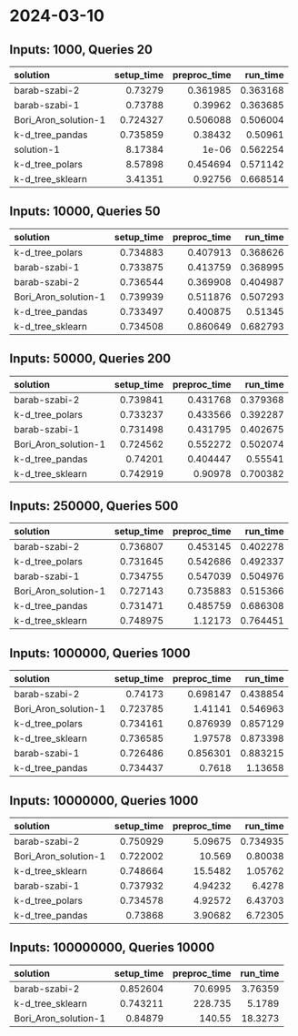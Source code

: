 # 2024-03-10

## Inputs: 1000, Queries 20

| solution             |   setup_time |   preproc_time |   run_time |
|:---------------------|-------------:|---------------:|-----------:|
| barab-szabi-2        |     0.73279  |       0.361985 |   0.363168 |
| barab-szabi-1        |     0.73788  |       0.39962  |   0.363685 |
| Bori_Aron_solution-1 |     0.724327 |       0.506088 |   0.506004 |
| k-d_tree_pandas      |     0.735859 |       0.38432  |   0.50961  |
| solution-1           |     8.17384  |       1e-06    |   0.562254 |
| k-d_tree_polars      |     8.57898  |       0.454694 |   0.571142 |
| k-d_tree_sklearn     |     3.41351  |       0.92756  |   0.668514 |

## Inputs: 10000, Queries 50

| solution             |   setup_time |   preproc_time |   run_time |
|:---------------------|-------------:|---------------:|-----------:|
| k-d_tree_polars      |     0.734883 |       0.407913 |   0.368626 |
| barab-szabi-1        |     0.733875 |       0.413759 |   0.368995 |
| barab-szabi-2        |     0.736544 |       0.369908 |   0.404987 |
| Bori_Aron_solution-1 |     0.739939 |       0.511876 |   0.507293 |
| k-d_tree_pandas      |     0.733497 |       0.400875 |   0.51345  |
| k-d_tree_sklearn     |     0.734508 |       0.860649 |   0.682793 |

## Inputs: 50000, Queries 200

| solution             |   setup_time |   preproc_time |   run_time |
|:---------------------|-------------:|---------------:|-----------:|
| barab-szabi-2        |     0.739841 |       0.431768 |   0.379368 |
| k-d_tree_polars      |     0.733237 |       0.433566 |   0.392287 |
| barab-szabi-1        |     0.731498 |       0.431795 |   0.402675 |
| Bori_Aron_solution-1 |     0.724562 |       0.552272 |   0.502074 |
| k-d_tree_pandas      |     0.74201  |       0.404447 |   0.55541  |
| k-d_tree_sklearn     |     0.742919 |       0.90978  |   0.700382 |

## Inputs: 250000, Queries 500

| solution             |   setup_time |   preproc_time |   run_time |
|:---------------------|-------------:|---------------:|-----------:|
| barab-szabi-2        |     0.736807 |       0.453145 |   0.402278 |
| k-d_tree_polars      |     0.731645 |       0.542686 |   0.492337 |
| barab-szabi-1        |     0.734755 |       0.547039 |   0.504976 |
| Bori_Aron_solution-1 |     0.727143 |       0.735883 |   0.515366 |
| k-d_tree_pandas      |     0.731471 |       0.485759 |   0.686308 |
| k-d_tree_sklearn     |     0.748975 |       1.12173  |   0.764451 |

## Inputs: 1000000, Queries 1000

| solution             |   setup_time |   preproc_time |   run_time |
|:---------------------|-------------:|---------------:|-----------:|
| barab-szabi-2        |     0.74173  |       0.698147 |   0.438854 |
| Bori_Aron_solution-1 |     0.723785 |       1.41141  |   0.546963 |
| k-d_tree_polars      |     0.734161 |       0.876939 |   0.857129 |
| k-d_tree_sklearn     |     0.736585 |       1.97578  |   0.873398 |
| barab-szabi-1        |     0.726486 |       0.856301 |   0.883215 |
| k-d_tree_pandas      |     0.734437 |       0.7618   |   1.13658  |

## Inputs: 10000000, Queries 1000

| solution             |   setup_time |   preproc_time |   run_time |
|:---------------------|-------------:|---------------:|-----------:|
| barab-szabi-2        |     0.750929 |        5.09675 |   0.734935 |
| Bori_Aron_solution-1 |     0.722002 |       10.569   |   0.80038  |
| k-d_tree_sklearn     |     0.748664 |       15.5482  |   1.05762  |
| barab-szabi-1        |     0.737932 |        4.94232 |   6.4278   |
| k-d_tree_polars      |     0.734578 |        4.92572 |   6.43703  |
| k-d_tree_pandas      |     0.73868  |        3.90682 |   6.72305  |

## Inputs: 100000000, Queries 10000

| solution             |   setup_time |   preproc_time |   run_time |
|:---------------------|-------------:|---------------:|-----------:|
| barab-szabi-2        |     0.852604 |        70.6995 |    3.76359 |
| k-d_tree_sklearn     |     0.743211 |       228.735  |    5.1789  |
| Bori_Aron_solution-1 |     0.84879  |       140.55   |   18.3273  |
